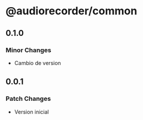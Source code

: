 # @audiorecorder/common

## 0.1.0

### Minor Changes

- Cambio de version

## 0.0.1

### Patch Changes

- Version inicial

